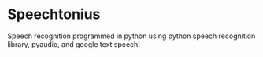 # Speechtonius
Speech recognition programmed in python using python speech recognition library, pyaudio, and google text speech!
